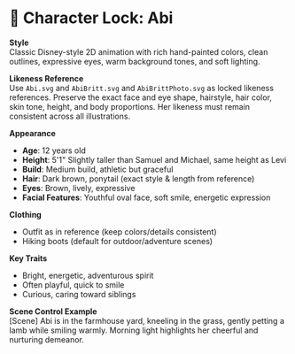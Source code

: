 # 🎨 Character Lock: Abi

**Style**  
Classic Disney-style 2D animation with rich hand-painted colors, clean outlines, expressive eyes, warm background tones, and soft lighting.

**Likeness Reference**  
Use `Abi.svg` and `AbiBritt.svg` and `AbiBrittPhoto.svg` as locked likeness references. Preserve the exact face and eye shape, hairstyle, hair color, skin tone, height, and body proportions. Her likeness must remain consistent across all illustrations.

**Appearance**

- **Age**: 12 years old  
- **Height**: 5'1" Slightly taller than Samuel and Michael, same height as Levi  
- **Build**: Medium build, athletic but graceful  
- **Hair**: Dark brown, ponytail (exact style & length from reference)  
- **Eyes**: Brown, lively, expressive  
- **Facial Features**: Youthful oval face, soft smile, energetic expression  

**Clothing**

- Outfit as in reference (keep colors/details consistent)  
- Hiking boots (default for outdoor/adventure scenes)  

**Key Traits**

- Bright, energetic, adventurous spirit  
- Often playful, quick to smile  
- Curious, caring toward siblings  

**Scene Control Example**  
[Scene] Abi is in the farmhouse yard, kneeling in the grass, gently petting a lamb while smiling warmly. Morning light highlights her cheerful and nurturing demeanor.
